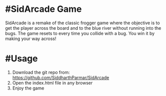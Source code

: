 #SidArcade Game
================

SidArcade is a remake of the classic frogger game where the objective is to get the player across the board and to the blue river without running into the bugs. The game resets to every time you collide with a bug. You win it by making your way across!

#Usage
=======

1. Download the git repo from: https://github.com/SiddharthParmar/SidArcade
2. Open the index.html file in any browser
3. Enjoy the game


